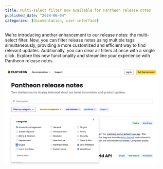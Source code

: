 ```yaml
---
title: Multi-select filter now available for Pantheon release notes
published_date: "2024-06-04"
categories: [documentation, user-interface]
---
```


We're introducing another enhancement to our release notes: the multi-select filter. Now, you can filter release notes using multiple tags simultaneously, providing a more customized and efficient way to find relevant updates. Additionally, you can clear all filters at once with a single click.
Explore this new functionality and streamline your experience with Pantheon release notes.

![new release note multi filter](../images/release-note-multi-select-filter.png)
